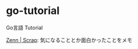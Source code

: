 # go-tutorial
Go言語 Tutorial

[Zenn | Scrap](https://zenn.dev/nka21/scraps/8a0179759e0de7): 気になることとか面白かったことをメモ
